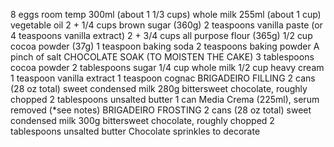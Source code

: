 8 eggs room temp
 300ml (about 1 1/3 cups) whole milk
 255ml (about 1 cup) vegetable oil
 2 + 1/4 cups brown sugar (360g)
 2 teaspoons vanilla paste (or 4 teaspoons vanilla extract)
 2 + 3/4 cups all purpose flour (365g)
 1/2 cup cocoa powder (37g)
 1 teaspoon baking soda
 2 teaspoons baking powder
 A pinch of salt
CHOCOLATE SOAK (TO MOISTEN THE CAKE)
 3 tablespoons cocoa powder
 2 tablespoons sugar
 1/4 cup whole milk
 1/2 cup heavy cream
 1 teaspoon vanilla extract
 1 teaspoon cognac
BRIGADEIRO FILLING
 2 cans (28 oz total) sweet condensed milk
 280g bittersweet chocolate, roughly chopped
 2 tablespoons unsalted butter
 1 can Media Crema (225ml), serum removed (*see notes)
BRIGADEIRO FROSTING
 2 cans (28 oz total) sweet condensed milk
 300g bittersweet chocolate, roughly chopped
 2 tablespoons unsalted butter
 Chocolate sprinkles to decorate
